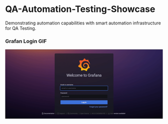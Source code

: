 # QA-Automation-Testing-Showcase
Demonstrating automation capabilities with smart automation infrastructure for QA Testing.




### Grafan Login GIF
![alt text](https://raw.githubusercontent.com/Zapkid/QA-Automation-Testing-Showcase/master/ImageRepository/Grafana_Login.gif "Login")
